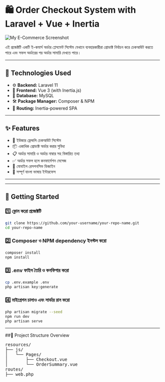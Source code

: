 # 🛍️ Order Checkout System with Laravel + Vue + Inertia

![My E-Commerce Screenshot](https://i.ibb.co/v6dY0mhz/my-ecom.png)

এই প্রজেক্টটি একটি ই-কমার্স অর্ডার প্লেসমেন্ট সিস্টেম যেখানে ব্যবহারকারীরা প্রোডাক্ট নির্বাচন করে চেকআউট করতে পারে এবং সফল অর্ডারের পর অর্ডার সামারি দেখতে পারে।

---

## 🔧 Technologies Used

- ⚙️ **Backend:** Laravel 11
- 🎨 **Frontend:** Vue 3 (with Inertia.js)
- 🧠 **Database:** MySQL
- 🛠️ **Package Manager:** Composer & NPM
- 🔗 **Routing:** Inertia-powered SPA

---

## ✨ Features

- 🔐 ইউজার ফ্রেন্ডলি চেকআউট সিস্টেম
- 📦 একাধিক প্রোডাক্ট অর্ডার করার সুবিধা
- 📋 অর্ডার সামারি ও অর্ডার নাম্বার সহ বিস্তারিত তথ্য
- ✅ অর্ডার সফল হলে কনফার্মেশন মেসেজ
- 📱 মোবাইল রেসপনসিভ ডিজাইন
- 💬 সম্পূর্ণ বাংলা ভাষায় ইন্টারফেস

---

---

## 🚀 Getting Started

### 1️⃣ ক্লোন করো প্রজেক্টটি

```bash
git clone https://github.com/your-username/your-repo-name.git
cd your-repo-name
```
### 2️⃣ Composer ও NPM dependency ইনস্টল করো

```bash
composer install
npm install
```


### 3️⃣ .env ফাইল তৈরি ও কনফিগার করো

```bash
cp .env.example .env
php artisan key:generate
```

### 4️⃣ মাইগ্রেশন চালাও এবং সার্ভার রান করো

```bash
php artisan migrate --seed
npm run dev
php artisan serve
```
------------------------------
##📂 Project Structure Overview
<pre>
resources/
├── js/
│   └── Pages/
│       ├── Checkout.vue
│       └── OrderSummary.vue
routes/
├── web.php
</pre>

